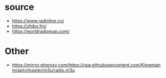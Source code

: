 # source
- https://www.radioline.co/
- https://zhibo.fm/
- https://worldradiomap.com/

# Other
- https://mirror.ghproxy.com/https://raw.githubusercontent.com/Kimentanm/aptv/master/m3u/radio.m3u